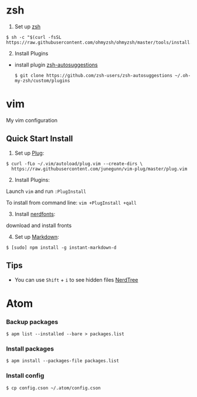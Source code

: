 # zsh

1. Set up [zsh]

  ```
  $ sh -c "$(curl -fsSL https://raw.githubusercontent.com/ohmyzsh/ohmyzsh/master/tools/install.sh)"
  ```

2. Install Plugins
- install plugin [zsh-autosuggestions]

  ```
  $ git clone https://github.com/zsh-users/zsh-autosuggestions ~/.oh-my-zsh/custom/plugins
  ```

# vim
My vim configuration

## Quick Start Install

1. Set up [Plug]:

  ```
  $ curl -fLo ~/.vim/autoload/plug.vim --create-dirs \
    https://raw.githubusercontent.com/junegunn/vim-plug/master/plug.vim
  ```

2. Install Plugins:

  Launch `vim` and run `:PlugInstall`

  To install from command line: `vim +PlugInstall +qall`

3. Install [nerdfonts]:

  download and install fronts

4. Set up [Markdown]:

  `$ [sudo] npm install -g instant-markdown-d`

## Tips
* You can use `Shift` + `i` to see hidden files [NerdTree]



# Atom

### Backup packages
```
$ apm list --installed --bare > packages.list
```
### Install packages
```
$ apm install --packages-file packages.list
```
### Install config
```
$ cp config.cson ~/.atom/config.cson
```


[zsh]:https://github.com/ohmyzsh/ohmyzsh
[zsh-autosuggestions]:https://github.com/zsh-users/zsh-autosuggestions
[Plug]:https://github.com/junegunn/vim-plug
[Vim]:https://www.vim.org/
[Git]:https://git-scm.com
[nerdfonts]:https://www.nerdfonts.com/font-downloads
[Markdown]:https://github.com/suan/vim-instant-markdown
[NerdTree]:https://github.com/preservim/nerdtree
